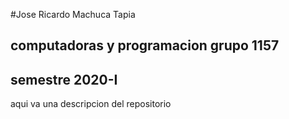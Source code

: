 #Jose Ricardo Machuca Tapia
## computadoras y programacion grupo 1157
## semestre 2020-I

aqui va una descripcion del repositorio
